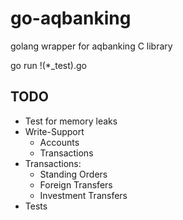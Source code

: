 go-aqbanking
============

golang wrapper for aqbanking C library

go run !(*_test).go

## TODO

- Test for memory leaks
- Write-Support
  - Accounts
  - Transactions
- Transactions:
  - Standing Orders
  - Foreign Transfers
  - Investment Transfers
- Tests